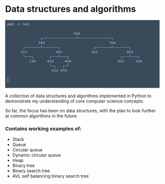 # Data structures and algorithms

<div style="text-align: centre"><img src="/avl.gif" width="500" height="220"/></div>

A collection of data structures and algorithms implemented in Python to demonstrate my understanding of core computer science concepts.

So far, the focus has been on data structures, with the plan to look further at common algorithms in the future.

### Contains working examples of:
- Stack
- Queue
- Circular queue
- Dynamic circular queue
- Heap
- Binary tree
- Binary search tree
- AVL self balancing binary search tree

